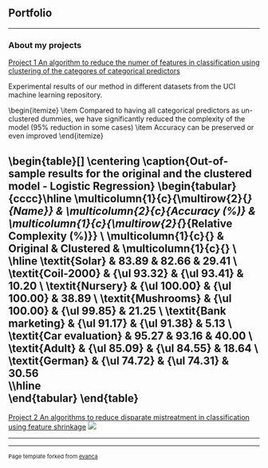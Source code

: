 ## Portfolio

---

### About my projects 

[Project 1 An algorithm to reduce the numer of features in classification using clustering of the categores of categorical predictors](https://marcelagalvisres.github.io/clustcat/)

Experimental results of our method in different datasets from the UCI machine learning repository. 

\begin{itemize}
\item Compared to having all categorical predictors as un-clustered dummies, we have significantly reduced the complexity of the model (95\% reduction in some cases)
\item Accuracy can be preserved or even improved
\end{itemize}

\begin{table}[]
\centering
\caption{Out-of-sample results for the original and the clustered model - Logistic Regression}
\begin{tabular}{cccc}\hline
\multicolumn{1}{c}{\multirow{2}{*}{Name}} & \multicolumn{2}{c}{Accuracy ($\%$)} & \multicolumn{1}{c}{\multirow{2}{*}{Relative Complexity   ($\%$)}} \\
\multicolumn{1}{c}{}                      & Original         & Clustered        & \multicolumn{1}{c}{}                                                  \\ \hline
\textit{Solar}                            & 83.89            & 82.66            & 29.41                                                                 \\
\textit{Coil-2000}                        & {\ul 93.32}      & {\ul 93.41}      & 10.20                                                                 \\
\textit{Nursery}                          & {\ul 100.00}     & {\ul 100.00}     & 38.89                                                                 \\
\textit{Mushrooms}                        & {\ul 100.00}     & {\ul 99.85}      & 21.25                                                                 \\
\textit{Bank   marketing}                 & {\ul 91.17}      & {\ul 91.38}      & 5.13                                                                  \\
\textit{Car evaluation}                   & 95.27            & 93.16            & 40.00                                                                 \\
\textit{Adult}                            & {\ul 85.09}      & {\ul 84.55}      & 18.64                                                                 \\
\textit{German}                           & {\ul 74.72}      & {\ul 74.31}      & 30.56                                                                
\\\hline                                                              
\end{tabular}
\end{table}
---

[Project 2 An algorithms to reduce disparate mistreatment in classification using feature shrinkage](http://example.com/)
<img src="images/dummy_thumbnail.jpg?raw=true"/>

---





---
<p style="font-size:11px">Page template forked from <a href="https://github.com/evanca/quick-portfolio">evanca</a></p>
<!-- Remove above link if you don't want to attibute -->
